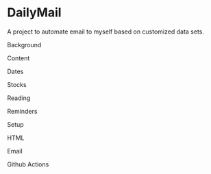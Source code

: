 # DailyMail
A project to automate email to myself based on customized data sets.

Background


Content


Dates

Stocks

Reading

Reminders


Setup

HTML

Email

Github Actions





